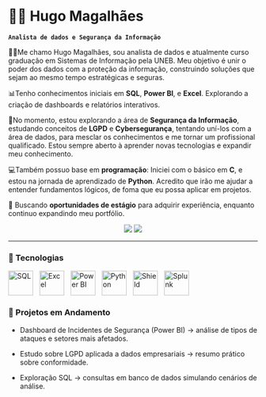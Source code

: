 # 👨‍💻 Hugo Magalhães

**`Analista de dados e Segurança da Informação`**

🙋‍♂️Me chamo Hugo Magalhães, sou analista de dados e atualmente curso graduação em Sistemas de Informação pela UNEB. Meu objetivo é unir o poder dos dados com a proteção da informação, construindo soluções que sejam ao mesmo tempo estratégicas e seguras.

📊Tenho conhecimentos iniciais em **SQL**, **Power BI**, e **Excel**. Explorando a criação de dashboards e relatórios interativos.

🔎No momento, estou explorando a área de **Segurança da Informação**, estudando conceitos de  **LGPD** e **Cybersegurança**, tentando uní-los com a área de dados, para mesclar os conhecimentos e me tornar um profissional qualificado. Estou sempre aberto à aprender novas tecnologias e expandir meu conhecimento.

💻Também possuo base em **programação**: Iniciei com o básico em **C**, e estou na jornada de aprendizado de **Python**. Acredito que irão me ajudar a entender fundamentos lógicos, de foma que eu possa aplicar em projetos.

🚀 Buscando **oportunidades de estágio** para adquirir experiência, enquanto continuo expandindo meu portfólio. 

  <div align="center"> 
  <a href="https://www.linkedin.com/in/hugo-magalhães-0036b3314" target="_blank"><img src="https://img.shields.io/badge/-LinkedIn-%230077B5?style=for-the-badge&logo=linkedin&logoColor=white" target="_blank"></a> 
  <a href = "mailto:hugomagalhaesbds@gmail.com"><img src="https://img.shields.io/badge/-Gmail-%23333?style=for-the-badge&logo=gmail&logoColor=white" target="_blank"></a>
  </div>

___

### 🤖 Tecnologias

<img align="left" alt="SQL" title="SQL" width="50px" style="padding-right: 10px;" src="https://cdn-icons-png.flaticon.com/128/5815/5815809.png" />

<img align="left" alt="Excel" title="Excel" width="50px" style="padding-right: 10px;" src="https://cdn-icons-png.flaticon.com/128/732/732220.png" />

<img align="left" alt="Power BI" title="Power BI" width="50px" style="padding-right: 10px;" src="https://img.icons8.com/?size=48&id=qYfwpsRXEcpc&format=png" />

<img align="left" alt="Python" title="Python" width="50px" style="padding-right: 10px;" src="https://cdn-icons-png.flaticon.com/128/5968/5968350.png" />

<img align="left" alt="Shield" title="LGPD" width="50px" style="padding-right: 10px;" src="https://cdn-icons-png.flaticon.com/512/942/942751.png" />

<img align="left" alt="Splunk" title="Splunk" width="50px" style="padding-right: 10px;" src="https://cdn.worldvectorlogo.com/logos/splunk-1.svg" />

<br/><br/><br/>

### 📂 Projetos em Andamento

* Dashboard de Incidentes de Segurança (Power BI) → análise de tipos de ataques e setores mais afetados.

* Estudo sobre LGPD aplicada a dados empresariais → resumo prático sobre conformidade.

* Exploração SQL → consultas em banco de dados simulando cenários de análise.



